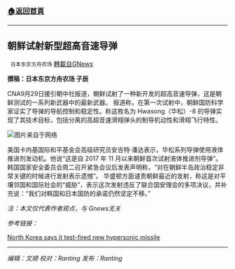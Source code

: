 ###  [:house:返回首頁](https://github.com/ourhimalayas/txt)
---


## 朝鲜试射新型超高音速导弹
` 日本东京方舟农场` [轉載自GNews](https://gnews.org/zh-hans/1565476/)

**撰稿：日本东京方舟农场 子辰**

CNA9月29日援引朝中社报道，朝鲜试射了一种新开发的超高音速导弹，这是朝鲜测试的一系列新武器中的最新武器。
报道称，在第一次试射中，朝鲜国防科学家证实了导弹的导航控制和稳定性。称这枚名为 Hwasong（华松）-8 的导弹实现了其技术目标，包括分离的高超音速滑翔弹头的制导机动性和滑翔飞行特性。

![](https://assets.gnews.org/wp-content/uploads/2021/09/2021-09-28t220343z_1_lynxmpeh8r19r_rtroptp_3_northkorea-missiles.jpg)图片来自于网络

美国卡内基国际和平基金会高级研究员安吉特·潘达表示，华松系列导弹使用液体推进剂发动机。他说“这是自 2017 年 11 月以来朝鲜首次试射液体推进剂导弹”。
韩国国家安全委员会周二召开紧急会议后发表声明称，“对在朝鲜半岛政治稳定非常关键的时候进行发射表示遗憾”。
华盛顿方面谴责朝鲜最近的发射，称这是对平壤邻国和国际社会的“威胁”，表示这次发射违反了联合国安理会的多项决议，并补充说：“我们对韩国和日本国防的承诺仍然坚定不移。”

*注：本文仅代表作者观点，与 Gnews无关*

*参考链接：*

[North Korea says it test-fired new hypersonic missile](https://www.channelnewsasia.com/asia/north-korea-says-it-test-fired-new-hypersonic-missile-2208896)

* * *

*编辑：文顺 校对：Ranting 发布：Ranting*
